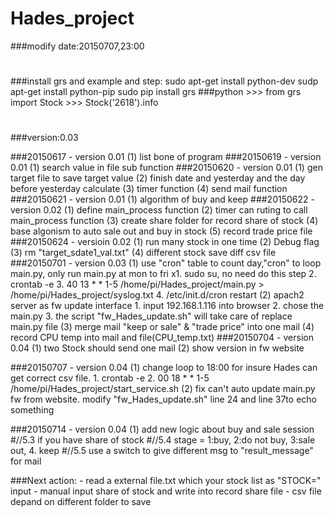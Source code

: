 # Hades_project

###modify date:20150707,23:00
#
###install grs and example and step:
	sudo apt-get install python-dev
	sudp apt-get install python-pip
	sudo pip install grs
###python
	>>> from grs import Stock
	>>> Stock('2618').info
#
###version:0.03

###20150617 - version 0.01
			(1) list bone of program
###20150619 - version 0.01
			(1) search value in file sub function
###20150620 - version 0.01
			(1) gen target file to save target value
			(2) finish date and yesterday and the day before yesterday calculate
			(3) timer function
			(4) send mail function
###20150621 - version 0.01
			(1) algorithm of buy and keep
###20150622 - version 0.02
			(1) define main_process function
			(2) timer can ruting to call main_process function
			(3) create share folder for record share of stock
			(4) base algonism to auto sale out and buy in stock
			(5) record trade price file
###20150624 - versioin 0.02
			(1) run many stock in one time
			(2) Debug flag
			(3) rm "target_sdate1_val.txt"
			(4) different stock save diff csv file
###20150701 - version 0.03
			(1) use "cron" table to count day,"cron" to loop main.py, only run main.py at mon to fri
				x1. sudo su, no need do this step
				2. crontab -e
				3. 40 13 * * 1-5 /home/pi/Hades_project/main.py > /home/pi/Hades_project/syslog.txt
				4. /etc/init.d/cron restart
			(2) apach2 server as fw update interface
				1. input 192.168.1.116 into browser
				2. chose the main.py 
				3. the script "fw_Hades_update.sh" will take care of replace main.py file 
			(3) merge mail "keep or sale" & "trade price" into one mail
			(4) record CPU temp into mail and file(CPU_temp.txt)
###20150704 - version 0.04
			(1) two Stock should send one mail
			(2) show version in fw website

###20150707 - version 0.04
                        (1) change loop to 18:00 for insure Hades can get correct csv file.
                            1. crontab -e
                            2. 00 18 * * 1-5 /home/pi/Hades_project/start_service.sh
                        (2) fix can't auto update main.py fw from website.
                            modify "fw_Hades_update.sh" line 24 and line 37to echo something

###20150714 - version 0.04
                        (1) add new logic about buy and sale session
                            #//5.3 if you have share of stock
                            #//5.4 stage = 1:buy, 2:do not buy, 3:sale out, 4. keep
                            #//5.5 use a switch to give different msg to "result_message" for mail

###Next action:
			*-* read a external file.txt which your stock list as "STOCK=" input
			*-* manual input share of stock and write into record share file 
			*-* csv file depand on different folder to save
